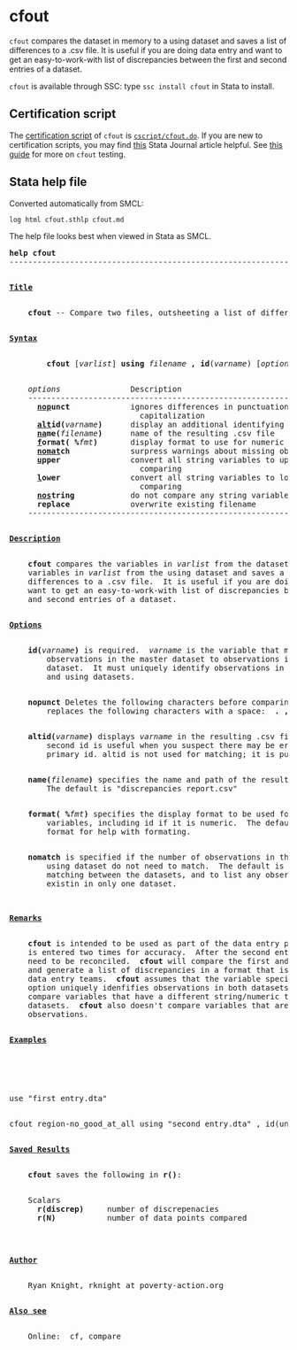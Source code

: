 cfout
=====

`cfout` compares the dataset in memory to a using dataset and saves a list of differences to a .csv file. It is useful if you are doing data entry and want to get an easy-to-work-with list of discrepancies between the first and second entries of a dataset.

`cfout` is available through SSC: type `ssc install cfout` in Stata to install.

Certification script
--------------------

The [certification script](http://www.stata.com/help.cgi?cscript) of `cfout` is [`cscript/cfout.do`](/cscript/cfout.do). If you are new to certification scripts, you may find [this](http://www.stata-journal.com/sjpdf.html?articlenum=pr0001) Stata Journal article helpful. See [this guide](/cscript/Tests.md) for more on `cfout` testing.

Stata help file
---------------

Converted automatically from SMCL:

```
log html cfout.sthlp cfout.md
```

The help file looks best when viewed in Stata as SMCL.

<pre>
<b>help cfout</b>
-------------------------------------------------------------------------------
<p>
<b><u>Title</u></b>
<p>
    <b>cfout</b> -- Compare two files, outsheeting a list of differences
<p>
<b><u>Syntax</u></b>
<p>
        <b>cfout</b> [<i>varlist</i>]<b> using</b><i> filename</i> <b>, id</b>(<i>varname</i>) [<i>options</i>]
<p>
    <i>options</i>               Description
    -------------------------------------------------------------------------
      <b><u>nop</u></b><b>unct</b>             ignores differences in punctuation and
                            capitalization
      <b><u>alt</u></b><b>id(</b><i>varname</i><b>)</b>      display an additional identifying variable.
      <b><u>na</u></b><b>me(</b><i>filename</i><b>)</b>      name of the resulting .csv file
      <b><u>f</u></b><b>ormat(</b><i> </i><b>%</b><i>fmt</i><b>)</b>       display format to use for numeric variables
      <b><u>nomat</u></b><b>ch</b>             surpress warnings about missing observations
      <b><u>u</u></b><b>pper</b>               convert all string variables to upper case before
                            comparing
      <b><u>l</u></b><b>ower</b>               convert all string variables to lower case before
                            comparing
      <b><u>nos</u></b><b>tring</b>            do not compare any string variables
      <b>replace</b>             overwrite existing filename
    -------------------------------------------------------------------------
<p>
<b><u>Description</u></b>
<p>
    <b>cfout</b> compares the variables in <i>varlist</i> from the dataset in memory to the
    variables in <i>varlist</i> from the using dataset and saves a list of
    differences to a .csv file.  It is useful if you are doing data entry and
    want to get an easy-to-work-with list of discrepancies between the first
    and second entries of a dataset.
<p>
<b><u>Options</u></b>
<p>
    <b>id(</b><i>varname</i><b>)</b> is required.<i>  varname</i> is the variable that matches
        observations in the master dataset to observations in the using
        dataset.  It must uniquely identify observations in both the master
        and using datasets.
<p>
    <b>nopunct</b> Deletes the following characters before comparing:<b>  ! ? '</b> and
        replaces the following characters with a space:<b>  . , - / ;</b>
<p>
    <b>altid(</b><i>varname</i><b>)</b> displays<i> varname</i> in the resulting .csv file.  Displaying a
        second id is useful when you suspect there may be errors in the
        primary id. altid is not used for matching; it is purely cosmetic.
<p>
    <b>name(</b><i>filename</i><b>)</b> specifies the name and path of the resulting .csv file.
        The default is "discrepancies report.csv"
<p>
    <b>format(</b><i> </i><b>%</b><i>fmt</i><b>)</b> specifies the display format to be used for all numeric
        variables, including id if it is numeric.  The default is %9.0g.  See
        format for help with formating.
<p>
    <b>nomatch</b> is specified if the number of observations in the master and
        using dataset do not need to match.  The default is to assume 1:1
        matching between the datasets, and to list any observations that
        existin in only one dataset.
<p>

<b><u>Remarks</u></b>
<p>
    <b>cfout</b> is intended to be used as part of the data entry process when data
    is entered two times for accuracy.  After the second entry, the datasets
    need to be reconciled.<b>  cfout</b> will compare the first and second entries
    and generate a list of discrepancies in a format that is useful for the
    data entry teams.<b>  cfout</b> assumes that the variable specified in the id
    option uniquely idenfifies observations in both datasets.<b>  cfout</b> does not
    compare variables that have a different string/numeric type in both
    datasets.<b>  cfout</b> also doesn't compare variables that are different in all
    observations.
<p>
<b><u>Examples</u></b>
<p>
<p>
<p>
use "first entry.dta"
<p>
cfout region-no_good_at_all using "second entry.dta" , id(uniqueid)
<p>
<b><u>Saved Results</u></b>
<p>
    <b>cfout</b> saves the following in <b>r()</b>:
<p>
    Scalars
      <b>r(discrep)</b>     number of discrepenacies
      <b>r(N)</b>           number of data points compared
<p>
<p>
<b><u>Author</u></b>
<p>
    Ryan Knight, rknight at poverty-action.org
<p>
<b><u>Also see</u></b>
<p>
    Online:  cf, compare
<p>
</pre>
